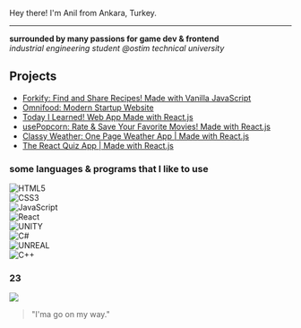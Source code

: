<p>Hey there! I'm Anil from Ankara, Turkey.</p>

<hr>

<strong>surrounded by many passions for game dev & frontend</strong> <br>
<em>industrial engineering student @ostim technical university</em>

## Projects
<ul>
  <li><a href="https://forkify-anilbeter.netlify.app/" target="_blank">Forkify: Find and Share Recipes! Made with Vanilla JavaScript</a></li>
  <li><a href="https://omnifood-anilbeter.netlify.app/" target="_blank">Omnifood: Modern Startup Website<a/></li>
  <li><a href="https://today-i-learned-anilbeter.netlify.app/" target="_blank">Today I Learned! Web App Made with React.js</a></li>
  <li><a href="https://usepopcorn-anilbeter.netlify.app/" target="_blank">usePopcorn: Rate & Save Your Favorite Movies! Made with React.js</a></li>
  <li><a href="https://classyweather-anilbeter.netlify.app/" target="_blank">Classy Weather: One Page Weather App | Made with React.js</a></li>
  <li><a href="https://react-quiz-anilbeter.netlify.app/" target="_blank">The React Quiz App | Made with React.js</a></li>
</ul>

### some languages & programs that I like to use

![HTML5](https://img.shields.io/badge/html5-%23E34F26.svg?style=for-the-badge&logo=html5&logoColor=white)<br>
![CSS3](https://img.shields.io/badge/css3-%231572B6.svg?style=for-the-badge&logo=css3&logoColor=white)<br>
![JavaScript](https://img.shields.io/badge/javascript-%23323330.svg?style=for-the-badge&logo=javascript&logoColor=%23F7DF1E)<br>
![React](https://img.shields.io/badge/react-%2320232a.svg?style=for-the-badge&logo=react&logoColor=%2361DAFB) <br>
![UNITY](https://img.shields.io/badge/Unity-%2320232a.svg?style=for-the-badge&logo=unity&logoColor=white) <br>
![C#](https://img.shields.io/badge/c%23-%23239120.svg?style=for-the-badge&logo=c-sharp&logoColor=white)<br>
![UNREAL](https://img.shields.io/badge/unreal-%2320232a.svg?style=for-the-badge&logo=unreal-engine&logoColor=white) <br>
![C++](https://img.shields.io/badge/c++-%2300599C.svg?style=for-the-badge&logo=c%2B%2B&logoColor=white) <br>

### 23

<!-- ![](https://github-readme-stats.vercel.app/api?username=anilbeter&theme=synthwave&hide_border=false&include_all_commits=true&count_private=true)<br/> -->

![](https://github-readme-streak-stats.herokuapp.com/?user=anilbeter&theme=synthwave&hide_border=false)<br/>

<!-- ![](https://github-readme-stats.vercel.app/api/top-langs/?username=anilbeter&theme=synthwave&hide_border=false&include_all_commits=true&count_private=true&layout=compact) -->

<!-- Proudly created with GPRM ( https://gprm.itsvg.in ) -->

> "I'ma go on my way."
